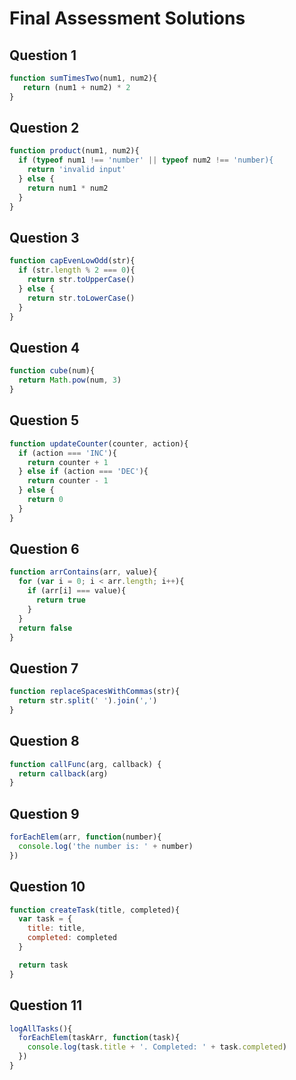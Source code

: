 # Final Assessment Solutions

## Question 1

```javascript
function sumTimesTwo(num1, num2){
   return (num1 + num2) * 2
}
```

## Question 2

```javascript
function product(num1, num2){
  if (typeof num1 !== 'number' || typeof num2 !== 'number){
    return 'invalid input'
  } else {
    return num1 * num2
  }
}
```

## Question 3

```javascript
function capEvenLowOdd(str){
  if (str.length % 2 === 0){
    return str.toUpperCase()
  } else {
    return str.toLowerCase()
  }
}
```

## Question 4

```javascript
function cube(num){
  return Math.pow(num, 3)
}
```

## Question 5

```javascript
function updateCounter(counter, action){
  if (action === 'INC'){
    return counter + 1
  } else if (action === 'DEC'){
    return counter - 1
  } else {
    return 0
  }
}
```

## Question 6

```javascript
function arrContains(arr, value){
  for (var i = 0; i < arr.length; i++){
    if (arr[i] === value){
      return true
    }
  }
  return false
}
```

## Question 7

```javascript
function replaceSpacesWithCommas(str){
  return str.split(' ').join(',')
}
```

## Question 8

```javascript
function callFunc(arg, callback) {
  return callback(arg)
}
```

## Question 9

```javascript
forEachElem(arr, function(number){
  console.log('the number is: ' + number)
})
```

## Question 10

```javascript
function createTask(title, completed){
  var task = {
    title: title,
    completed: completed
  }

  return task
}
```

## Question 11

```javascript
logAllTasks(){
  forEachElem(taskArr, function(task){
    console.log(task.title + '. Completed: ' + task.completed)
  })
}
```